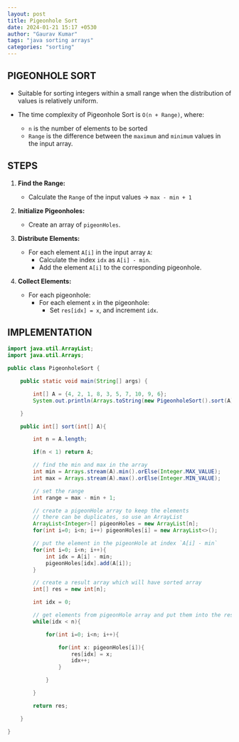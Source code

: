 ```yaml
---
layout: post
title: Pigeonhole Sort
date: 2024-01-21 15:17 +0530
author: "Gaurav Kumar"
tags: "java sorting arrays"
categories: "sorting"
---
```


## PIGEONHOLE SORT

- Suitable for sorting integers within a small range when the distribution of values is relatively uniform.

- The time complexity of Pigeonhole Sort is `O(n + Range)`, where:
  - `n` is the number of elements to be sorted
  - `Range` is the difference between the `maximum` and `minimum` values in the input array.

## STEPS

1. **Find the Range:**

   - Calculate the `Range` of the input values -> `max - min + 1`

2. **Initialize Pigeonholes:**

   - Create an array of `pigeonHoles`.

3. **Distribute Elements:**

   - For each element `A[i]` in the input array `A`:
     - Calculate the index `idx` as `A[i] - min`.
     - Add the element `A[i]` to the corresponding pigeonhole.

4. **Collect Elements:**

   - For each pigeonhole:
     - For each element `x` in the pigeonhole:
       - Set `res[idx] = x`, and increment `idx`.

## IMPLEMENTATION

```java
import java.util.ArrayList;
import java.util.Arrays;

public class PigeonholeSort {

    public static void main(String[] args) {

        int[] A = {4, 2, 1, 8, 3, 5, 7, 10, 9, 6};
        System.out.println(Arrays.toString(new PigeonholeSort().sort(A)));

    }

    public int[] sort(int[] A){

        int n = A.length;

        if(n < 1) return A;

        // find the min and max in the array
        int min = Arrays.stream(A).min().orElse(Integer.MAX_VALUE);
        int max = Arrays.stream(A).max().orElse(Integer.MIN_VALUE);

        // set the range
        int range = max - min + 1;

        // create a pigeonHole array to keep the elements
        // there can be duplicates, so use an ArrayList
        ArrayList<Integer>[] pigeonHoles = new ArrayList[n];
        for(int i=0; i<n; i++) pigeonHoles[i] = new ArrayList<>();

        // put the element in the pigeonHole at index `A[i] - min`
        for(int i=0; i<n; i++){
            int idx = A[i] - min;
            pigeonHoles[idx].add(A[i]);
        }

        // create a result array which will have sorted array
        int[] res = new int[n];

        int idx = 0;

        // get elements from pigeonHole array and put them into the result array
        while(idx < n){

            for(int i=0; i<n; i++){

                for(int x: pigeonHoles[i]){
                    res[idx] = x;
                    idx++;
                }

            }

        }

        return res;

    }

}
```
